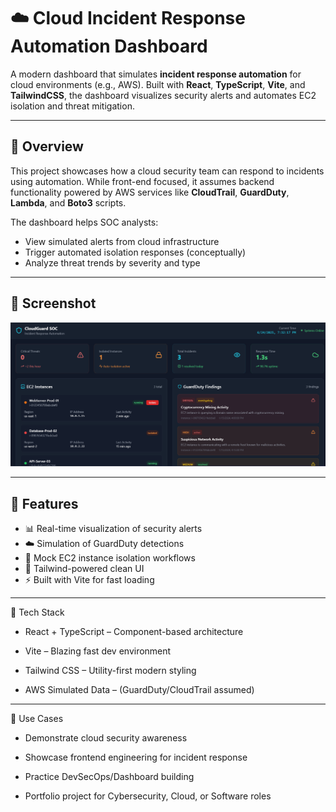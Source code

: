 # ☁️ Cloud Incident Response Automation Dashboard

A modern dashboard that simulates **incident response automation** for cloud environments (e.g., AWS). Built with **React**, **TypeScript**, **Vite**, and **TailwindCSS**, the dashboard visualizes security alerts and automates EC2 isolation and threat mitigation.

---

## 🧠 Overview

This project showcases how a cloud security team can respond to incidents using automation. While front-end focused, it assumes backend functionality powered by AWS services like **CloudTrail**, **GuardDuty**, **Lambda**, and **Boto3** scripts.

The dashboard helps SOC analysts:
- View simulated alerts from cloud infrastructure
- Trigger automated isolation responses (conceptually)
- Analyze threat trends by severity and type

---
## 📸 Screenshot

![Dashboard](output.png)

---

## 🚀 Features

- 📊 Real-time visualization of security alerts
- ☁️ Simulation of GuardDuty detections
- 🔐 Mock EC2 instance isolation workflows
- 🎨 Tailwind-powered clean UI
- ⚡ Built with Vite for fast loading

---

🧪 Tech Stack

- React + TypeScript – Component-based architecture

- Vite – Blazing fast dev environment

- Tailwind CSS – Utility-first modern styling

- AWS Simulated Data – (GuardDuty/CloudTrail assumed)

---

💼 Use Cases

- Demonstrate cloud security awareness

- Showcase frontend engineering for incident response

- Practice DevSecOps/Dashboard building

- Portfolio project for Cybersecurity, Cloud, or Software roles
